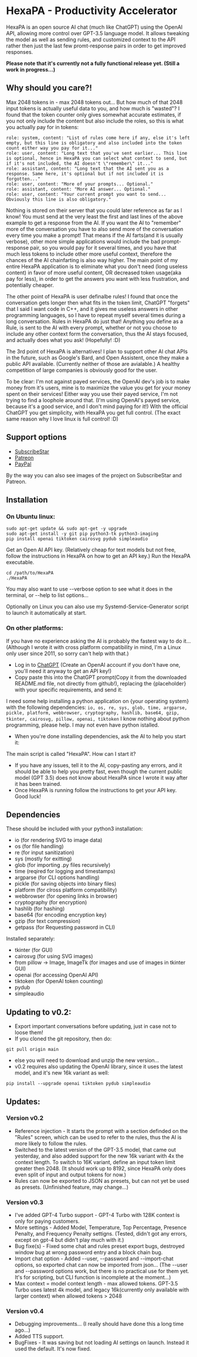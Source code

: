 # HexaPA - Productivity Accelerator
HexaPA is an open source AI chat (much like ChatGPT) using the OpenAI API, allowing more control over GPT-3.5 language model. It allows tweaking the model as well as sending rules, and customized context to the API rather then just the last few promt-response pairs in order to get improved responses.

**Please note that it's currently not a fully functional release yet. (Still a work in progress...)**



## Why should you care?!
Max 2048 tokens in - max 2048 tokens out... But how much of that 2048 input tokens is actually useful data to you, and how much is "wasted"?
I found that the token counter only gives somewhat accurate estimates, if you not only include the content but also include the roles, so this is what you actually pay for in tokens:

```
role: system, content: "List of rules come here if any, else it's left empty, but this line is obligatory and also included into the token count either way you pay for it..."
role: user, content: "Long text that you've sent earlier... This line is optional, hence in HexaPA you can select what context to send, but if it's not included, the AI doesn't \"remember\" it..."
role: assistant, content: "Long text that the AI sent you as a response. Same here, it's optional but if not included it is forgotten..."
role: user, content: "More of your prompts... Optional."
role: assistant, content: "More AI answer... Optional."
role: user, content: "Your current prompt you want to send... Obviously this line is also obligatory."
```

Nothing is stored on their server that you could later reference as far as I know! You must send at the very least the first and last lines of the above example to get a response from the AI. If you want the AI to "remember" more of the conversation you have to also send more of the conversation every time you make a prompt! That means if the AI farts(and it is usually verbose), other more simple applications would include the bad prompt-response pair, so you would pay for it several times, and you have that much less tokens to include other more useful context, therefore the chances of the AI chainfarting is also way higher. The main point of my entire HexaPA application is to eliminate what you don't need (long useless content) in favor of more useful content, OR decreased token usage(aka pay for less), in order to get the answers you want with less frustration, and potentially cheaper.

The other point of HexaPA is user definalbe rules! I found that once the conversation gets longer then what fits in the token limit, ChatGPT "forgets" that I said I want code in C++, and it gives me useless answers in other programming languages, so I have to repeat myself several times during a long conversation. Rules in HexaPA do just that! Anything you define as a Rule, is sent to the AI with every prompt, whether or not you choose to include any other context form the conversation, thus the AI stays focused, and actually does what you ask! (Hopefully! :D)

The 3rd point of HexaPA is alternatives! I plan to support other AI chat APIs in the future, such as Google's Bard, and Open Assistent, once they make a public API available. (Currently neither of those are avialable.) A healthy competition of large companies is obviously good for the user.

To be clear: I'm not against payed services, the OpenAI dev's job is to make money from it's users, mine is to maximize the value you get for your money spent on their services! Either way you use their payed service, I'm not trying to find a loophole around that. (I'm using OpenAI's payed service, because it's a good service, and I don't mind paying for it!) With the official ChatGPT you get simplicity, with HexaPA you get full control. (The exact same reason why I love linux is full control! :D)



## Support options
- [SubscribeStar](https://www.subscribestar.com/OSRC)
- [Patreon](https://www.patreon.com/OSRC)
- [PayPal](https://www.paypal.com/paypalme/OSRC)

By the way you can also see images of the project on SubscribeStar and Patreon.



## Installation

### On Ubuntu linux:
```
sudo apt-get update && sudo apt-get -y upgrade
sudo apt-get install -y git pip python3-tk python3-imaging
pip install openai tiktoken cairosvg pydub simpleaudio
```

Get an Open AI API key. (Relatively cheap for text models but not free, follow the instructions in HexaPA on how to get an API key.)
Run the HexaPA executable.

```
cd /path/to/HexaPA
./HexaPA
```
You may also want to use --verbose option to see what it does in the terminal, or --help to list options...

Optionally on Linux you can also use my Systemd-Service-Generator script to launch it automatically at start.

### On other platforms:
If you have no experience asking the AI is probably the fastest way to do it... (Although I wrote it with cross platform compatibility in mind, I'm a Linux only user since 2011, so sorry can't help with that.)
- Log in to [ChatGPT](https://chat.openai.com/) (Create an OpenAI account if you don't have one, you'll need it anyway to get an API key!)
- Copy paste this into the ChatGPT prompt(Copy it from the downloaded README.md file, not directly from github!), replacing the {placeholder} with your specific requirements, and send it:

I need some help installing a python application on {your operating system} with the following dependencies:
`io, os, re, sys, glob, time, argparse, pickle, platform, webbrowser, cryptography, hashlib, base64, gzip, tkinter, cairosvg, pillow, openai, tiktoken`
I know nothing about python programming, please help. I may not even have python istalled.

- When you're done installing dependencies, ask the AI to help you start it:

The main script is called "HexaPA". How can I start it?

- If you have any issues, tell it to the AI, copy-pasting any errors, and it should be able to help you pretty fast, even though the current public model (GPT 3.5) does not know about HexaPA since I wrote it way after it has been trained.
- Once HexaPA is running follow the instructions to get your API key. Good luck!



## Dependencies
These should be included with your python3 installation:
- io (for rendering SVG to image data)
- os (for file handling)
- re (for input sanitization)
- sys (mostly for exitting)
- glob (for importing .py files recursively)
- time (reqired for logging and timestamps)
- argparse (for CLI options handling)
- pickle (for saving objects into binary files)
- platform (for clross platform compatibility)
- webbrowser (for opening links in browser)
- cryptography (for encryption)
- hashlib (for hashing)
- base64 (for encoding encryption key)
- gzip (for text compression)
- getpass (for Requesting password in CLI)

Installed separately:
- tkinter (for GUI)
- cairosvg (for using SVG images)
- from pillow -> Image, ImageTk (for images and use of images in tkinter GUI)
- openai (for accessing OpenAI API)
- tiktoken (for OpenAI token counting)
- pydub
- simpleaudio



## Updating to v0.2:
- Export important conversations before updating, just in case not to loose them!
- If you cloned the git repository, then do:
```
git pull origin main
```
- else you will need to download and unzip the new version...
- v0.2 requires also updating the OpenAI library, since it uses the latest model, and it's new 16k variant as well:
```
pip install --upgrade openai tiktoken pydub simpleaudio
```



## Updates:
### Version v0.2
- Reference injection - It starts the prompt with a section definded on the "Rules" screen, which can be used to refer to the rules, thus the AI is more likely to follow the rules.
- Switched to the latest version of the GPT-3.5 model, that came out yesterday, and also added support for the new 16k variant with 4x the context length. To switch to 16K variant, define an input token limit greater then 2048. (It should work up to 8192, since HexaPA only does even split of input and output tokens for now.)
- Rules can now be exported to JSON as presets, but can not yet be used as presets. (Unfinished feature, may change...)

### Version v0.3
- I've added GPT-4 Turbo support - GPT-4 Turbo with 128K context is only for paying customers.
- More settings - Added Model, Temperature, Top Percentage, Presence Penalty, and Frequency Penalty settigns. (Tested, didn't got any errors, except on gpt-4 but didn't play much with it.)
- Bug fixe(s) - Fixed some chat and rules preset export bugs, destroyed window bug at wrong password entry and a block chain bug.
- Import chat option - Added --user, --password and --import-chat options, so exported chat can now be imported from json... (The --user and --password options work, but there is no practical use for them yet. It's for scripting, but CLI function is incomplete at the moment...)
- Max context = model context length - max allowed tokens. GPT-3.5 Turbo uses latest 4k model, and legacy 16k(currently only available with larger context) when allowed tokens > 2048

### Version v0.4
- Debugging improvements... (I really should have done this a long time ago...)
- Added TTS support.
- BugFixes - It was saving but not loading AI settings on launch. Instead it used the default. It's now fixed.
